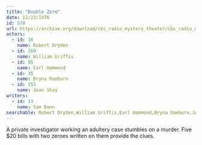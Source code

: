 ```yaml
---
title: "Double Zero"
date: 12/23/1976
id: 570
url: https://archive.org/download/cbs_radio_mystery_theater/cbs_radio_mystery_theater-0551-0600.zip/cbs_radio_mystery_theater-0551-0600%2Fcbsrmt_0570_double_zero.mp3
actors:  
  - id: 16
    name: Robert Dryden  
  - id: 269
    name: William Griffis  
  - id: 95
    name: Earl Hammond  
  - id: 35
    name: Bryna Raeburn  
  - id: 155
    name: Joan Shay
writers:  
  - id: 13
    name: Sam Dann
searchable: Robert Dryden,William Griffis,Earl Hammond,Bryna Raeburn,Joan Shay Sam Dann
---
```

A private investigator working an adultery case stumbles on a murder. Five $20 bills with two zeroes written on them provide the clues.